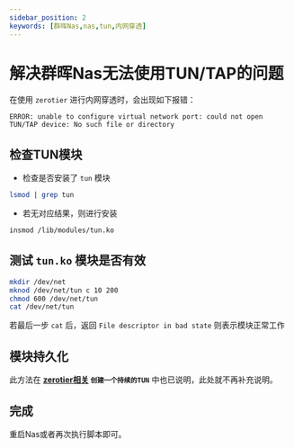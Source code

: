 ```yaml
---
sidebar_position: 2
keywords: [群晖Nas,nas,tun,内网穿透]
---
```


# 解决群晖Nas无法使用TUN/TAP的问题
在使用 `zerotier` 进行内网穿透时，会出现如下报错：
```
ERROR: unable to configure virtual network port: could not open TUN/TAP device: No such file or directory
```

## 检查TUN模块
- 检查是否安装了 `tun` 模块
```bash
lsmod | grep tun
```

- 若无对应结果，则进行安装
```bash
insmod /lib/modules/tun.ko
```

## 测试 `tun.ko` 模块是否有效
```bash showLineNumbers
mkdir /dev/net
mknod /dev/net/tun c 10 200
chmod 600 /dev/net/tun
cat /dev/net/tun
```
若最后一步 `cat` 后，返回 `File descriptor in bad state` 则表示模块正常工作


## 模块持久化
此方法在 **[zerotier相关](https://wiki.chirophy.online/docs/Nas/zerotier#%E5%88%9B%E5%BB%BA%E4%B8%80%E4%B8%AA%E6%8C%81%E7%BB%AD%E7%9A%84tun) `创建一个持续的TUN`** 中也已说明，此处就不再补充说明。  

## 完成
重启Nas或者再次执行脚本即可。